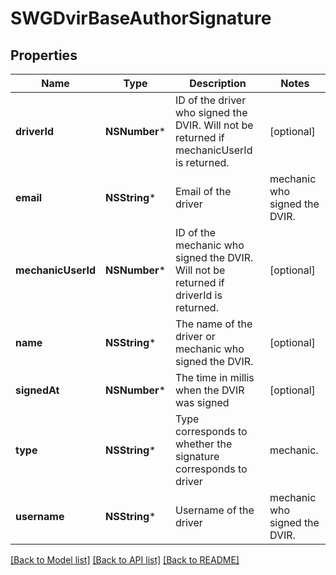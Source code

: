 # SWGDvirBaseAuthorSignature

## Properties
Name | Type | Description | Notes
------------ | ------------- | ------------- | -------------
**driverId** | **NSNumber*** | ID of the driver who signed the DVIR. Will not be returned if mechanicUserId is returned. | [optional] 
**email** | **NSString*** | Email of the  driver|mechanic who signed the DVIR. | [optional] 
**mechanicUserId** | **NSNumber*** | ID of the mechanic who signed the DVIR. Will not be returned if driverId is returned. | [optional] 
**name** | **NSString*** | The name of the driver or mechanic who signed the DVIR. | [optional] 
**signedAt** | **NSNumber*** | The time in millis when the DVIR was signed | [optional] 
**type** | **NSString*** | Type corresponds to whether the signature corresponds to driver|mechanic. | [optional] 
**username** | **NSString*** | Username of the  driver|mechanic who signed the DVIR. | [optional] 

[[Back to Model list]](../README.md#documentation-for-models) [[Back to API list]](../README.md#documentation-for-api-endpoints) [[Back to README]](../README.md)


